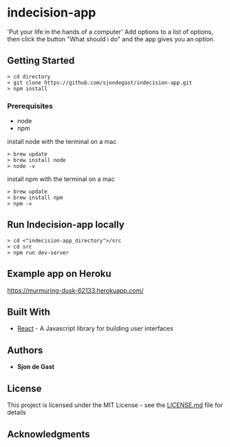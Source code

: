 # indecision-app

'Put your life in the hands of a computer'
Add options to a list of options, then click the button "What should i do" and the app gives you an option.


## Getting Started

```
> cd directory
> git clone https://github.com/sjondegast/indecision-app.git
> npm install
```

### Prerequisites

- node
- npm

install node with the terminal on a mac
```
> brew update
> brew install node
> node -v
```
install npm with the terminal on a mac
```
> brew update
> brew install npm
> npm -v
```

## Run Indecision-app locally

```
> cd <"indecision-app_directory">/src
> cd src
> npm run dev-server
```
## Example app on Heroku

https://murmuring-dusk-62133.herokuapp.com/


## Built With

* [React](http://www.dropwizard.io/1.0.2/docs/) - A Javascript library for building user interfaces

## Authors

* **Sjon de Gast** 

## License

This project is licensed under the MIT License - see the [LICENSE.md](LICENSE.md) file for details

## Acknowledgments
